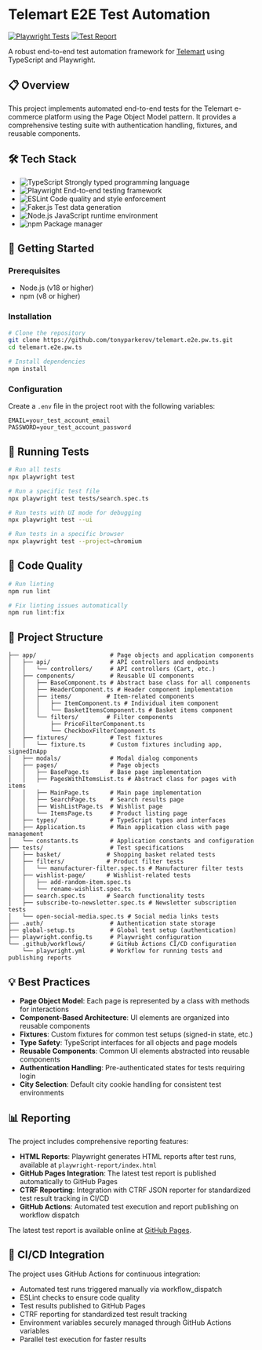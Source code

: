 # Telemart E2E Test Automation

[![Playwright Tests](https://github.com/tonyparkerov/telemart.e2e.pw.ts/actions/workflows/playwright.yml/badge.svg)](https://github.com/tonyparkerov/telemart.e2e.pw.ts/actions/workflows/playwright.yml)
[![Test Report](https://img.shields.io/badge/Test_Report-GitHub_Pages-blue?logo=github)](https://tonyparkerov.github.io/telemart.e2e.pw.ts/)

A robust end-to-end test automation framework for [Telemart](https://telemart.ua/ua) using TypeScript and Playwright.

## 📋 Overview

This project implements automated end-to-end tests for the Telemart e-commerce platform using the Page Object Model pattern. It provides a comprehensive testing suite with authentication handling, fixtures, and reusable components.

## 🛠️ Tech Stack

- ![TypeScript](https://img.shields.io/badge/-TypeScript-3178C6?style=flat-square&logo=typescript&logoColor=white) Strongly typed programming language
- ![Playwright](https://img.shields.io/badge/-Playwright-2EAD33?style=flat-square&logo=playwright&logoColor=white) End-to-end testing framework
- ![ESLint](https://img.shields.io/badge/-ESLint-4B32C3?style=flat-square&logo=eslint&logoColor=white) Code quality and style enforcement
- ![Faker.js](https://img.shields.io/badge/-Faker.js-5FA9EE?style=flat-square&logo=faker&logoColor=white) Test data generation
- ![Node.js](https://img.shields.io/badge/-Node.js-339933?style=flat-square&logo=node.js&logoColor=white) JavaScript runtime environment
- ![npm](https://img.shields.io/badge/-npm-CB3837?style=flat-square&logo=npm&logoColor=white) Package manager

## 🚀 Getting Started

### Prerequisites

- Node.js (v18 or higher)
- npm (v8 or higher)

### Installation

```bash
# Clone the repository
git clone https://github.com/tonyparkerov/telemart.e2e.pw.ts.git
cd telemart.e2e.pw.ts

# Install dependencies
npm install
```

### Configuration

Create a `.env` file in the project root with the following variables:

```
EMAIL=your_test_account_email
PASSWORD=your_test_account_password
```

## 🧪 Running Tests

```bash
# Run all tests
npx playwright test

# Run a specific test file
npx playwright test tests/search.spec.ts

# Run tests with UI mode for debugging
npx playwright test --ui

# Run tests in a specific browser
npx playwright test --project=chromium
```

## 🧹 Code Quality

```bash
# Run linting
npm run lint

# Fix linting issues automatically
npm run lint:fix
```

## 📁 Project Structure

```
├── app/                     # Page objects and application components
│   ├── api/                 # API controllers and endpoints
│   │   └── controllers/     # API controllers (Cart, etc.)
│   ├── components/          # Reusable UI components
│   │   ├── BaseComponent.ts # Abstract base class for all components
│   │   ├── HeaderComponent.ts # Header component implementation
│   │   ├── items/          # Item-related components
│   │   │   ├── ItemComponent.ts # Individual item component
│   │   │   └── BasketItemsComponent.ts # Basket items component
│   │   └── filters/        # Filter components
│   │       ├── PriceFilterComponent.ts
│   │       └── CheckboxFilterComponent.ts
│   ├── fixtures/            # Test fixtures
│   │   └── fixture.ts       # Custom fixtures including app, signedInApp
│   ├── modals/              # Modal dialog components
│   ├── pages/               # Page objects
│   │   ├── BasePage.ts      # Base page implementation
│   │   ├── PagesWithItemsList.ts # Abstract class for pages with items
│   │   ├── MainPage.ts      # Main page implementation
│   │   ├── SearchPage.ts    # Search results page
│   │   ├── WishListPage.ts  # Wishlist page
│   │   └── ItemsPage.ts     # Product listing page
│   ├── types/               # TypeScript types and interfaces
│   ├── Application.ts       # Main application class with page management
│   └── constants.ts         # Application constants and configuration
├── tests/                   # Test specifications
│   ├── basket/             # Shopping basket related tests
│   ├── filters/            # Product filter tests
│   │   └── manufacturer-filter.spec.ts # Manufacturer filter tests
│   ├── wishlist-page/      # Wishlist-related tests
│   │   ├── add-random-item.spec.ts
│   │   └── rename-wishlist.spec.ts
│   ├── search.spec.ts      # Search functionality tests
│   ├── subscribe-to-newsletter.spec.ts # Newsletter subscription tests
│   └── open-social-media.spec.ts # Social media links tests
├── .auth/                   # Authentication state storage
├── global-setup.ts          # Global test setup (authentication)
├── playwright.config.ts     # Playwright configuration
└── .github/workflows/       # GitHub Actions CI/CD configuration
    └── playwright.yml       # Workflow for running tests and publishing reports
```

## 💡 Best Practices

- **Page Object Model**: Each page is represented by a class with methods for interactions
- **Component-Based Architecture**: UI elements are organized into reusable components
- **Fixtures**: Custom fixtures for common test setups (signed-in state, etc.)
- **Type Safety**: TypeScript interfaces for all objects and page models
- **Reusable Components**: Common UI elements abstracted into reusable components
- **Authentication Handling**: Pre-authenticated states for tests requiring login
- **City Selection**: Default city cookie handling for consistent test environments

## 📊 Reporting

The project includes comprehensive reporting features:

- **HTML Reports**: Playwright generates HTML reports after test runs, available at `playwright-report/index.html`
- **GitHub Pages Integration**: The latest test report is published automatically to GitHub Pages
- **CTRF Reporting**: Integration with CTRF JSON reporter for standardized test result tracking in CI/CD
- **GitHub Actions**: Automated test execution and report publishing on workflow dispatch

The latest test report is available online at [GitHub Pages](https://tonyparkerov.github.io/telemart.e2e.pw.ts/).

## 🔄 CI/CD Integration

The project uses GitHub Actions for continuous integration:

- Automated test runs triggered manually via workflow_dispatch
- ESLint checks to ensure code quality
- Test results published to GitHub Pages
- CTRF reporting for standardized test result tracking
- Environment variables securely managed through GitHub Actions variables
- Parallel test execution for faster results